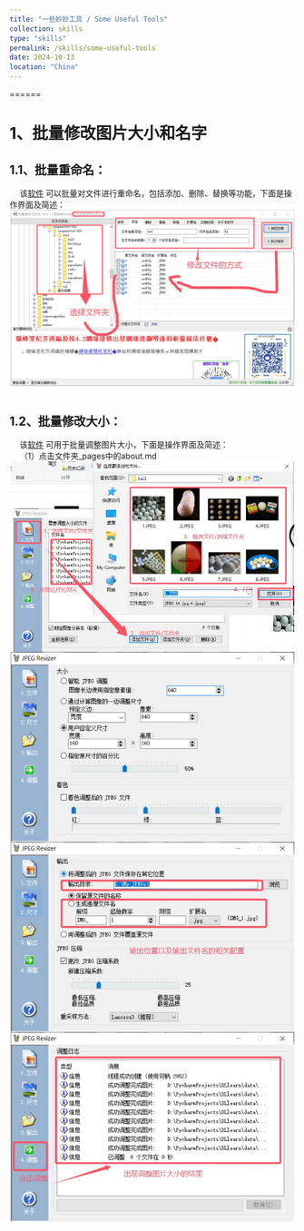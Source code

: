 ```yaml
---
title: "一些妙妙工具 / Some Useful Tools"
collection: skills
type: "skills"
permalink: /skills/some-useful-tools
date: 2024-10-13
location: "China"
---
```


======

# 1、批量修改图片大小和名字
## 1.1、批量重命名： <br>
&emsp; 该[软件](http://hua-ao-yu.github.io/files/批量修改文件名_4.01.exe) 可以批量对文件进行重命名，包括添加、删除、替换等功能，下面是操作界面及简述：
<br> <img src='/images/blogs/skills/Useful Tools/批量重命名文件.jpg' width="500" style="display: block; margin: 0 auto;"> <br>

## 1.2、批量修改大小： <br>
&emsp; 该[软件](http://hua-ao-yu.github.io/files/批量更改图大小.exe) 可用于批量调整图片大小，下面是操作界面及简述：<br>
&emsp; （1）点击文件夹_pages中的about.md <br>
<img src='/images/blogs/skills/Useful Tools/批量更改图片大小1.jpg' width="500" style="display: block; margin: 0 auto;">
<img src='/images/blogs/skills/Useful Tools/批量更改图片大小2.jpg' width="500" style="display: block; margin: 0 auto;">
<img src='/images/blogs/skills/Useful Tools/批量更改图片大小3.jpg' width="500" style="display: block; margin: 0 auto;">
<img src='/images/blogs/skills/Useful Tools/批量更改图片大小4.jpg' width="500" style="display: block; margin: 0 auto;">